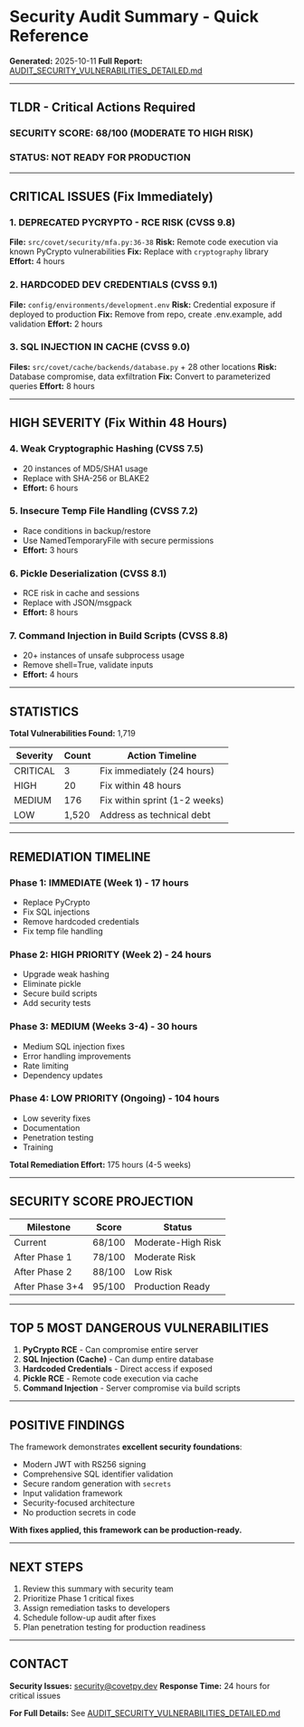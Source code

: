 # Security Audit Summary - Quick Reference

**Generated:** 2025-10-11
**Full Report:** [AUDIT_SECURITY_VULNERABILITIES_DETAILED.md](./AUDIT_SECURITY_VULNERABILITIES_DETAILED.md)

---

## TLDR - Critical Actions Required

### SECURITY SCORE: 68/100 (MODERATE TO HIGH RISK)

### STATUS: NOT READY FOR PRODUCTION

---

## CRITICAL ISSUES (Fix Immediately)

### 1. DEPRECATED PYCRYPTO - RCE RISK (CVSS 9.8)
**File:** `src/covet/security/mfa.py:36-38`
**Risk:** Remote code execution via known PyCrypto vulnerabilities
**Fix:** Replace with `cryptography` library
**Effort:** 4 hours

### 2. HARDCODED DEV CREDENTIALS (CVSS 9.1)
**File:** `config/environments/development.env`
**Risk:** Credential exposure if deployed to production
**Fix:** Remove from repo, create .env.example, add validation
**Effort:** 2 hours

### 3. SQL INJECTION IN CACHE (CVSS 9.0)
**Files:** `src/covet/cache/backends/database.py` + 28 other locations
**Risk:** Database compromise, data exfiltration
**Fix:** Convert to parameterized queries
**Effort:** 8 hours

---

## HIGH SEVERITY (Fix Within 48 Hours)

### 4. Weak Cryptographic Hashing (CVSS 7.5)
- 20 instances of MD5/SHA1 usage
- Replace with SHA-256 or BLAKE2
- **Effort:** 6 hours

### 5. Insecure Temp File Handling (CVSS 7.2)
- Race conditions in backup/restore
- Use NamedTemporaryFile with secure permissions
- **Effort:** 3 hours

### 6. Pickle Deserialization (CVSS 8.1)
- RCE risk in cache and sessions
- Replace with JSON/msgpack
- **Effort:** 8 hours

### 7. Command Injection in Build Scripts (CVSS 8.8)
- 20+ instances of unsafe subprocess usage
- Remove shell=True, validate inputs
- **Effort:** 4 hours

---

## STATISTICS

**Total Vulnerabilities Found:** 1,719

| Severity | Count | Action Timeline |
|----------|-------|-----------------|
| CRITICAL | 3 | Fix immediately (24 hours) |
| HIGH | 20 | Fix within 48 hours |
| MEDIUM | 176 | Fix within sprint (1-2 weeks) |
| LOW | 1,520 | Address as technical debt |

---

## REMEDIATION TIMELINE

### Phase 1: IMMEDIATE (Week 1) - 17 hours
- Replace PyCrypto
- Fix SQL injections
- Remove hardcoded credentials
- Fix temp file handling

### Phase 2: HIGH PRIORITY (Week 2) - 24 hours
- Upgrade weak hashing
- Eliminate pickle
- Secure build scripts
- Add security tests

### Phase 3: MEDIUM (Weeks 3-4) - 30 hours
- Medium SQL injection fixes
- Error handling improvements
- Rate limiting
- Dependency updates

### Phase 4: LOW PRIORITY (Ongoing) - 104 hours
- Low severity fixes
- Documentation
- Penetration testing
- Training

**Total Remediation Effort:** 175 hours (4-5 weeks)

---

## SECURITY SCORE PROJECTION

| Milestone | Score | Status |
|-----------|-------|--------|
| Current | 68/100 | Moderate-High Risk |
| After Phase 1 | 78/100 | Moderate Risk |
| After Phase 2 | 88/100 | Low Risk |
| After Phase 3+4 | 95/100 | Production Ready |

---

## TOP 5 MOST DANGEROUS VULNERABILITIES

1. **PyCrypto RCE** - Can compromise entire server
2. **SQL Injection (Cache)** - Can dump entire database
3. **Hardcoded Credentials** - Direct access if exposed
4. **Pickle RCE** - Remote code execution via cache
5. **Command Injection** - Server compromise via build scripts

---

## POSITIVE FINDINGS

The framework demonstrates **excellent security foundations**:

- Modern JWT with RS256 signing
- Comprehensive SQL identifier validation
- Secure random generation with `secrets`
- Input validation framework
- Security-focused architecture
- No production secrets in code

**With fixes applied, this framework can be production-ready.**

---

## NEXT STEPS

1. Review this summary with security team
2. Prioritize Phase 1 critical fixes
3. Assign remediation tasks to developers
4. Schedule follow-up audit after fixes
5. Plan penetration testing for production readiness

---

## CONTACT

**Security Issues:** security@covetpy.dev
**Response Time:** 24 hours for critical issues

**For Full Details:** See [AUDIT_SECURITY_VULNERABILITIES_DETAILED.md](./AUDIT_SECURITY_VULNERABILITIES_DETAILED.md)
